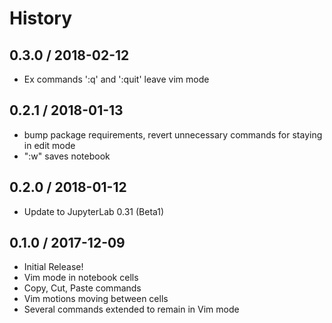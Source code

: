 # History

## 0.3.0 / 2018-02-12

  * Ex commands ':q' and ':quit' leave vim mode

## 0.2.1 / 2018-01-13

  * bump package requirements, revert unnecessary commands for staying in edit mode
  * ":w" saves notebook

## 0.2.0 / 2018-01-12

  * Update to JupyterLab 0.31 (Beta1)

## 0.1.0 / 2017-12-09

  * Initial Release!
  * Vim mode in notebook cells
  * Copy, Cut, Paste commands
  * Vim motions moving between cells
  * Several commands extended to remain in Vim mode
